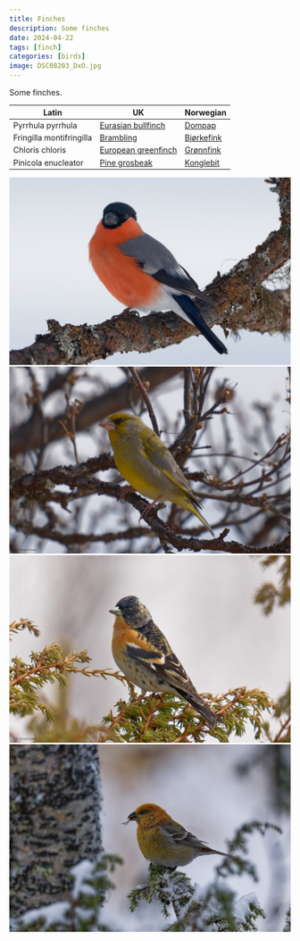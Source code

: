 ```yaml
---
title: Finches
description: Some finches
date: 2024-04-22
tags: [finch]
categories: [birds]
image: DSC08203_DxO.jpg
---
```

Some finches.

| Latin      | UK | Norwegian |
| ----------- | ----------- |   ----------- |
| Pyrrhula pyrrhula | [Eurasian bullfinch](https://en.wikipedia.org/wiki/Eurasian_bullfinch) |  [Dompap](https://no.wikipedia.org/wiki/Dompap) |
| Fringilla montifringilla | [Brambling](https://en.wikipedia.org/wiki/Brambling) |  [Bjørkefink](https://nn.wikipedia.org/wiki/Bjørkefink)  |
| Chloris chloris | [European greenfinch](https://en.wikipedia.org/wiki/European_greenfinch) |  [Grønnfink](https://no.wikipedia.org/wiki/Grønnfink) |
| Pinicola enucleator | [Pine grosbeak](https://en.wikipedia.org/wiki/Pine_grosbeak) |  [Konglebit](https://no.wikipedia.org/wiki/Konglebit) |

![Eurasian bullfinch](DSC02646_DxO.jpg)
![European greenfinch](DSC08158_DxO.jpg)
![Brambling](DSC08203_DxO.jpg)
![Pine grosbeak](_DSC7159_DxO.jpg)
